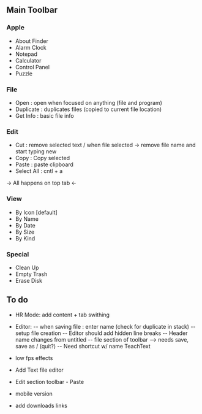 
## Main Toolbar

### Apple

- About Finder
- Alarm Clock
- Notepad
- Calculator
- Control Panel
- Puzzle


### File

- Open : open when focused on anything (file and program)
- Duplicate : duplicates files (copied to current file location)
- Get Info : basic file info


### Edit 

- Cut : remove selected text / when file selected -> remove file name and start typing new
- Copy : Copy selected
- Paste : paste clipboard
- Select All : cntl + a 

-> All happens on top tab <-


### View

- By Icon [default]
- By Name
- By Date
- By Size
- By Kind


### Special

- Clean Up
- Empty Trash
- Erase Disk


## To do

- HR Mode: add content + tab swithing

- Editor:
-- when saving file : enter name (check for duplicate in stack)
-- setup file creation
-- Editor should add hidden line breaks
-- Header name changes from  untitled
-- file section of toolbar --> needs save, save as / (quit?)
-- Need shortcut w/ name TeachText

- low fps effects
- Add Text file editor
- Edit section toolbar - Paste
- mobile version

- add downloads links